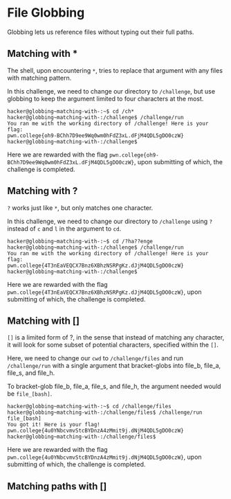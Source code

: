 # File Globbing
Globbing lets us reference files without typing out their full paths.

## Matching with *
The shell, upon encountering `*`, tries to replace that argument with any files with matching pattern.

In this challenge, we need to change our directory to `/challenge`, but use globbing to keep the argument limited to four characters at the most.
```
hacker@globbing~matching-with-:~$ cd /ch*
hacker@globbing~matching-with-:/challenge$ /challenge/run
You ran me with the working directory of /challenge! Here is your flag:
pwn.college{oh9-BChh7D9ee9Wq0wm0hFdZ3xL.dFjM4QDL5gDO0czW}
hacker@globbing~matching-with-:/challenge$
```

Here we are rewarded with the flag `pwn.college{oh9-BChh7D9ee9Wq0wm0hFdZ3xL.dFjM4QDL5gDO0czW}`, upon submitting of which, the challenge is completed.

## Matching with ?
`?` works  just like `*`, but only matches one character.

In this challenge, we need to change our directory to `/challenge` using `?` instead of `c` and `l` in the argument to `cd`.
```
hacker@globbing~matching-with-:~$ cd /?ha??enge
hacker@globbing~matching-with-:/challenge$ /challenge/run
You ran me with the working directory of /challenge! Here is your flag:
pwn.college{4T3nEaVEQCX7Bnz6XBhzNSRPgKz.dJjM4QDL5gDO0czW}
hacker@globbing~matching-with-:/challenge$
```
Here we are rewarded with the flag `pwn.college{4T3nEaVEQCX7Bnz6XBhzNSRPgKz.dJjM4QDL5gDO0czW}`, upon submitting of which, the challenge is completed.

## Matching with []
`[]` is a limited form of ?, in the sense that instead of matching any character, it will look for some subset of potential characters, specified within the `[]`.

Here, we need to change our `cwd` to `/challenge/files` and run `/challenge/run` with a single argument that bracket-globs into file_b, file_a, file_s, and file_h.

To bracket-glob file_b, file_a, file_s, and file_h, the argument needed would be `file_[bash]`.
```
hacker@globbing~matching-with-:~$ cd /challenge/files
hacker@globbing~matching-with-:/challenge/files$ /challenge/run file_[bash]
You got it! Here is your flag!
pwn.college{4u0YNbcvmvStcBYDnzA4zMmit9j.dNjM4QDL5gDO0czW}
hacker@globbing~matching-with-:/challenge/files$
```
Here we are rewarded with the flag `pwn.college{4u0YNbcvmvStcBYDnzA4zMmit9j.dNjM4QDL5gDO0czW}`, upon submitting of which, the challenge is completed.

## Matching paths with []
